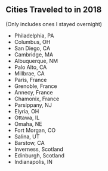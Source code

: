 ## Cities Traveled to in 2018

(Only includes ones I stayed overnight)

* Philadelphia, PA
* Columbus, OH
* San Diego, CA
* Cambridge, MA
* Albuquerque, NM
* Palo Alto, CA
* Millbrae, CA
* Paris, France
* Grenoble, France
* Annecy, France
* Chamonix, France
* Parsippany, NJ
* Elyria, OH
* Ottawa, IL
* Omaha, NE
* Fort Morgan, CO
* Salina, UT
* Barstow, CA
* Inverness, Scotland
* Edinburgh, Scotland
* Indianapolis, IN

